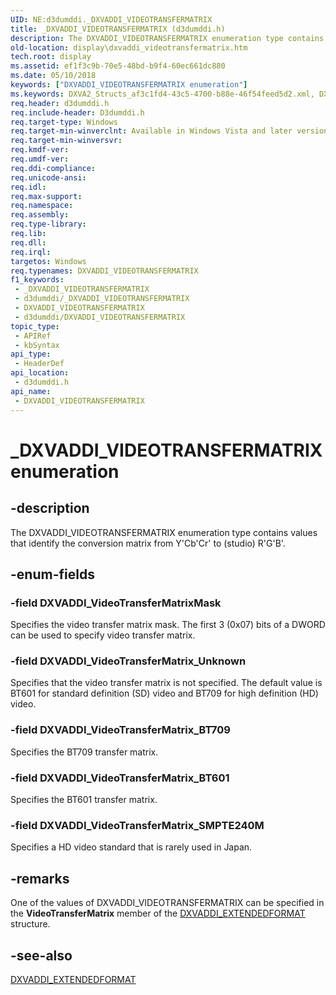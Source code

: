 ```yaml
---
UID: NE:d3dumddi._DXVADDI_VIDEOTRANSFERMATRIX
title: _DXVADDI_VIDEOTRANSFERMATRIX (d3dumddi.h)
description: The DXVADDI_VIDEOTRANSFERMATRIX enumeration type contains values that identify the conversion matrix from Y'Cb'Cr' to (studio) R'G'B'.
old-location: display\dxvaddi_videotransfermatrix.htm
tech.root: display
ms.assetid: ef1f3c9b-70e5-48bd-b9f4-60ec661dc880
ms.date: 05/10/2018
keywords: ["DXVADDI_VIDEOTRANSFERMATRIX enumeration"]
ms.keywords: DXVA2_Structs_af3c1fd4-43c5-4700-b88e-46f54feed5d2.xml, DXVADDI_VIDEOTRANSFERMATRIX, DXVADDI_VIDEOTRANSFERMATRIX enumeration [Display Devices], DXVADDI_VideoTransferMatrixMask, DXVADDI_VideoTransferMatrix_BT601, DXVADDI_VideoTransferMatrix_BT709, DXVADDI_VideoTransferMatrix_SMPTE240M, DXVADDI_VideoTransferMatrix_Unknown, _DXVADDI_VIDEOTRANSFERMATRIX, d3dumddi/DXVADDI_VIDEOTRANSFERMATRIX, d3dumddi/DXVADDI_VideoTransferMatrixMask, d3dumddi/DXVADDI_VideoTransferMatrix_BT601, d3dumddi/DXVADDI_VideoTransferMatrix_BT709, d3dumddi/DXVADDI_VideoTransferMatrix_SMPTE240M, d3dumddi/DXVADDI_VideoTransferMatrix_Unknown, display.dxvaddi_videotransfermatrix
req.header: d3dumddi.h
req.include-header: D3dumddi.h
req.target-type: Windows
req.target-min-winverclnt: Available in Windows Vista and later versions of the Windows operating systems.
req.target-min-winversvr: 
req.kmdf-ver: 
req.umdf-ver: 
req.ddi-compliance: 
req.unicode-ansi: 
req.idl: 
req.max-support: 
req.namespace: 
req.assembly: 
req.type-library: 
req.lib: 
req.dll: 
req.irql: 
targetos: Windows
req.typenames: DXVADDI_VIDEOTRANSFERMATRIX
f1_keywords:
 - _DXVADDI_VIDEOTRANSFERMATRIX
 - d3dumddi/_DXVADDI_VIDEOTRANSFERMATRIX
 - DXVADDI_VIDEOTRANSFERMATRIX
 - d3dumddi/DXVADDI_VIDEOTRANSFERMATRIX
topic_type:
 - APIRef
 - kbSyntax
api_type:
 - HeaderDef
api_location:
 - d3dumddi.h
api_name:
 - DXVADDI_VIDEOTRANSFERMATRIX
---
```


# _DXVADDI_VIDEOTRANSFERMATRIX enumeration


## -description

The DXVADDI_VIDEOTRANSFERMATRIX enumeration type contains values that identify the conversion matrix from Y'Cb'Cr' to (studio) R'G'B'.

## -enum-fields

### -field DXVADDI_VideoTransferMatrixMask

Specifies the video transfer matrix mask. The first 3 (0x07) bits of a DWORD can be used to specify video transfer matrix.

### -field DXVADDI_VideoTransferMatrix_Unknown

Specifies that the video transfer matrix is not specified. The default value is BT601 for standard definition (SD) video and BT709 for high definition (HD) video.

### -field DXVADDI_VideoTransferMatrix_BT709

Specifies the BT709 transfer matrix.

### -field DXVADDI_VideoTransferMatrix_BT601

Specifies the BT601 transfer matrix.

### -field DXVADDI_VideoTransferMatrix_SMPTE240M

Specifies a HD video standard that is rarely used in Japan.

## -remarks

One of the values of DXVADDI_VIDEOTRANSFERMATRIX can be specified in the <b>VideoTransferMatrix</b> member of the <a href="https://docs.microsoft.com/windows-hardware/drivers/ddi/d3dumddi/ns-d3dumddi-_dxvaddi_extendedformat">DXVADDI_EXTENDEDFORMAT</a> structure.

## -see-also

<a href="https://docs.microsoft.com/windows-hardware/drivers/ddi/d3dumddi/ns-d3dumddi-_dxvaddi_extendedformat">DXVADDI_EXTENDEDFORMAT</a>

